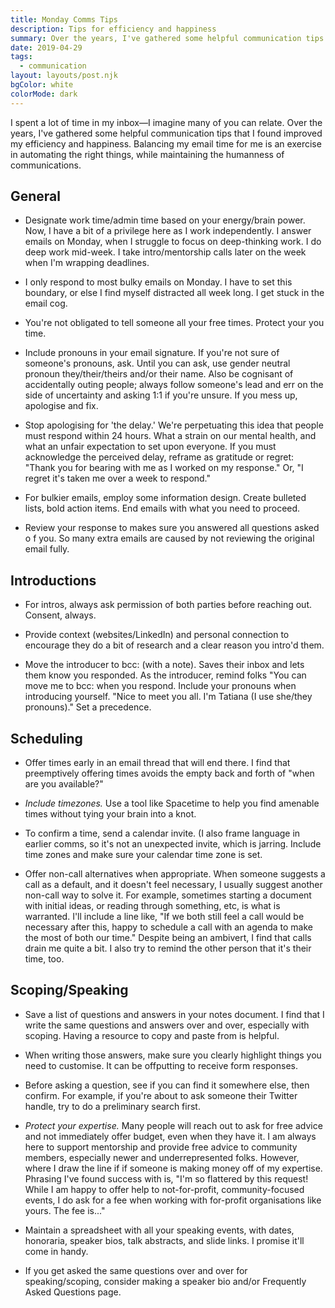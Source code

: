 ```yaml
---
title: Monday Comms Tips
description: Tips for efficiency and happiness
summary: Over the years, I've gathered some helpful communication tips that I found improved my efficiency and happiness. Balancing my email time for me is an exercise in automating the right things, while maintaining the humanness of communications.
date: 2019-04-29
tags:
  - communication
layout: layouts/post.njk
bgColor: white
colorMode: dark
---
```


I spent a lot of time in my inbox&mdash;I imagine many of you can relate. Over the years, I've gathered some helpful communication tips that I found improved my efficiency and happiness. Balancing my email time for me is an exercise in automating the right things, while maintaining the humanness of communications.

## General

- Designate work time/admin time based on your energy/brain power. Now, I have a bit of a privilege here as I work independently. I answer emails on Monday, when I struggle to focus on deep-thinking work. I do deep work mid-week. I take intro/mentorship calls later on the week when I'm wrapping deadlines.

- I only respond to most bulky emails on Monday. I have to set this boundary, or else I find myself distracted all week long. I get stuck in the email cog.

- You're not obligated to tell someone all your free times. Protect your you time.

- Include pronouns in your email signature. If you're not sure of someone's pronouns, ask. Until you can ask, use gender neutral pronoun they/their/theirs and/or their name. Also be cognisant of accidentally outing people; always follow someone's lead and err on the side of uncertainty and asking 1:1 if you're unsure. If you mess up, apologise and fix.

- Stop apologising for 'the delay.' We're perpetuating this idea that people must respond within 24 hours. What a strain on our mental health, and what an unfair expectation to set upon everyone. If you must acknowledge the perceived delay, reframe as gratitude or regret: "Thank you for bearing with me as I worked on my response." Or, "I regret it's taken me over a week to respond."

- For bulkier emails, employ some information design. Create bulleted lists, bold action items. End emails with what you need to proceed.

- Review your response to makes sure you answered all questions asked o f you. So many extra emails are caused by not reviewing the original email fully.

## Introductions

- For intros, always ask permission of both parties before reaching out. Consent, always.

- Provide context (websites/LinkedIn) and personal connection to encourage they do a bit of research and a clear reason you intro'd them.

- Move the introducer to bcc: (with a note). Saves their inbox and lets them know you responded. As the introducer, remind folks "You can move me to bcc: when you respond.
Include your pronouns when introducing yourself. "Nice to meet you all. I'm Tatiana (I use she/they pronouns)." Set a precedence.

## Scheduling

- Offer times early in an email thread that will end there. I find that preemptively offering times avoids the empty back and forth of "when are you available?"
- *Include timezones.* Use a tool like Spacetime to help you find amenable times without tying your brain into a knot.

- To confirm a time, send a calendar invite. (I also frame language in earlier comms, so it's not an unexpected invite, which is jarring. Include time zones and make sure your calendar time zone is set.

- Offer non-call alternatives when appropriate. When someone suggests a call as a default, and it doesn't feel necessary, I usually suggest another non-call way to solve it. For example, sometimes starting a document with initial ideas, or reading through something, etc, is what is warranted. I'll include a line like, "If we both still feel a call would be necessary after this, happy to schedule a call with an agenda to make the most of both our time." Despite being an ambivert, I find that calls drain me quite a bit. I also try to remind the other person that it's their time, too.

## Scoping/Speaking

- Save a list of questions and answers in your notes document. I find that I write the same questions and answers over and over, especially with scoping. Having a resource to copy and paste from is helpful.

- When writing those answers, make sure you clearly highlight things you need to customise. It can be offputting to receive form responses.

- Before asking a question, see if you can find it somewhere else, then confirm. For example, if you're about to ask someone their Twitter handle, try to do a preliminary search first.

- *Protect your expertise.* Many people will reach out to ask for free advice and not immediately offer budget, even when they have it. I am always here to support mentorship and provide free advice to community members, especially newer and underrepresented folks. However, where I draw the line if if someone is making money off of my expertise. Phrasing I've found success with is, "I'm so flattered by this request! While I am happy to offer help to not-for-profit, community-focused events, I do ask for a fee when working with for-profit organisations like yours. The fee is..."

- Maintain a spreadsheet with all your speaking events, with dates, honoraria, speaker bios, talk abstracts, and slide links. I promise it'll come in handy.

- If you get asked the same questions over and over for speaking/scoping, consider making a speaker bio and/or Frequently Asked Questions page.
